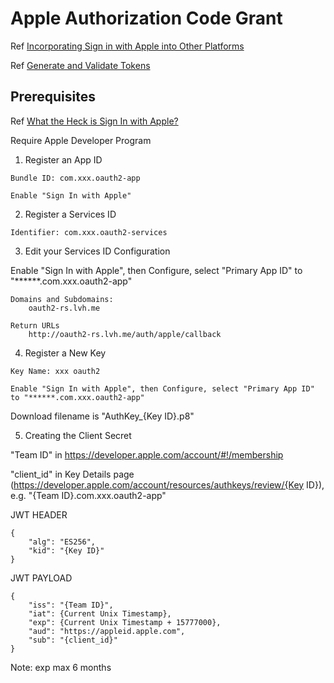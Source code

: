 # Apple Authorization Code Grant

Ref [Incorporating Sign in with Apple into Other Platforms](https://developer.apple.com/documentation/sign_in_with_apple/sign_in_with_apple_js/incorporating_sign_in_with_apple_into_other_platforms)

Ref [Generate and Validate Tokens](https://developer.apple.com/documentation/sign_in_with_apple/generate_and_validate_tokens)

## Prerequisites

Ref [What the Heck is Sign In with Apple?](https://developer.okta.com/blog/2019/06/04/what-the-heck-is-sign-in-with-apple)

Require Apple Developer Program

1. Register an App ID

```
Bundle ID: com.xxx.oauth2-app

Enable "Sign In with Apple"
```

2. Register a Services ID

```
Identifier: com.xxx.oauth2-services
```

3. Edit your Services ID Configuration

Enable "Sign In with Apple", then Configure, select "Primary App ID" to "******.com.xxx.oauth2-app"

```
Domains and Subdomains:
    oauth2-rs.lvh.me

Return URLs
    http://oauth2-rs.lvh.me/auth/apple/callback
```

4. Register a New Key

```
Key Name: xxx oauth2

Enable "Sign In with Apple", then Configure, select "Primary App ID" to "******.com.xxx.oauth2-app"
```

Download filename is "AuthKey_{Key ID}.p8"

5. Creating the Client Secret

"Team ID" in https://developer.apple.com/account/#!/membership

"client_id" in Key Details page (https://developer.apple.com/account/resources/authkeys/review/{Key ID}), e.g. "{Team ID}.com.xxx.oauth2-app"


JWT HEADER

```
{
    "alg": "ES256",
    "kid": "{Key ID}"
}
```

JWT PAYLOAD

```
{
    "iss": "{Team ID}",
    "iat": {Current Unix Timestamp},
    "exp": {Current Unix Timestamp + 15777000},
    "aud": "https://appleid.apple.com",
    "sub": "{client_id}"
}
```

Note: exp max 6 months
